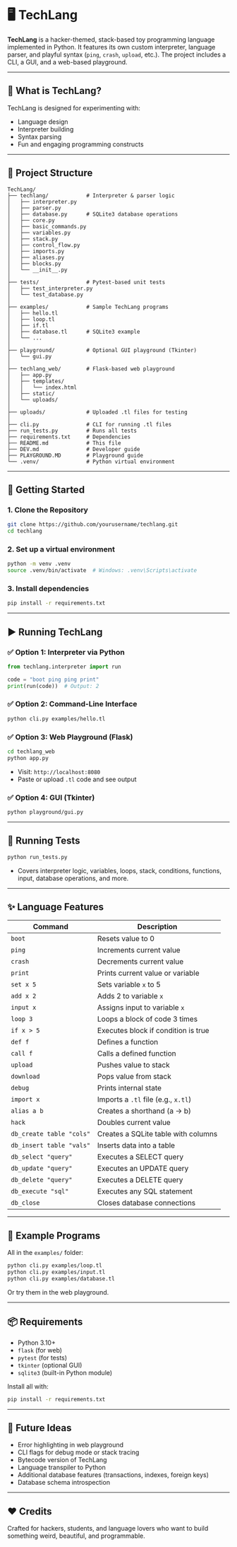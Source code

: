 # 🖥️ TechLang

**TechLang** is a hacker-themed, stack-based toy programming language implemented in Python. It features its own custom interpreter, language parser, and playful syntax (`ping`, `crash`, `upload`, etc.). The project includes a CLI, a GUI, and a web-based playground.

---

## 🧠 What is TechLang?

TechLang is designed for experimenting with:

- Language design
- Interpreter building
- Syntax parsing
- Fun and engaging programming constructs

---

## 📁 Project Structure

```
TechLang/
├── techlang/            # Interpreter & parser logic
│   ├── interpreter.py
│   ├── parser.py
│   ├── database.py      # SQLite3 database operations
│   ├── core.py
│   ├── basic_commands.py
│   ├── variables.py
│   ├── stack.py
│   ├── control_flow.py
│   ├── imports.py
│   ├── aliases.py
│   ├── blocks.py
│   └── __init__.py
│
├── tests/               # Pytest-based unit tests
│   ├── test_interpreter.py
│   └── test_database.py
│
├── examples/            # Sample TechLang programs
│   ├── hello.tl
│   ├── loop.tl
│   ├── if.tl
│   ├── database.tl      # SQLite3 example
│   └── ...
│
├── playground/          # Optional GUI playground (Tkinter)
│   └── gui.py
│
├── techlang_web/        # Flask-based web playground
│   ├── app.py
│   ├── templates/
│   │   └── index.html
│   ├── static/
│   └── uploads/
│
├── uploads/             # Uploaded .tl files for testing
│
├── cli.py               # CLI for running .tl files
├── run_tests.py         # Runs all tests
├── requirements.txt     # Dependencies
├── README.md            # This file
├── DEV.md               # Developer guide
├── PLAYGROUND.MD        # Playground guide
└── .venv/               # Python virtual environment
```

---

## 🚀 Getting Started

### 1. Clone the Repository

```bash
git clone https://github.com/yourusername/techlang.git
cd techlang
````

### 2. Set up a virtual environment

```bash
python -m venv .venv
source .venv/bin/activate  # Windows: .venv\Scripts\activate
```

### 3. Install dependencies

```bash
pip install -r requirements.txt
```

---

## ▶️ Running TechLang

### ✅ Option 1: Interpreter via Python

```python
from techlang.interpreter import run

code = "boot ping ping print"
print(run(code))  # Output: 2
```

### ✅ Option 2: Command-Line Interface

```bash
python cli.py examples/hello.tl
```

### ✅ Option 3: Web Playground (Flask)

```bash
cd techlang_web
python app.py
```

* Visit: `http://localhost:8080`
* Paste or upload `.tl` code and see output

### ✅ Option 4: GUI (Tkinter)

```bash
python playground/gui.py
```

---

## 🧪 Running Tests

```bash
python run_tests.py
```

* Covers interpreter logic, variables, loops, stack, conditions, functions, input, database operations, and more.

---

## ✨ Language Features

| Command     | Description                         |
| ----------- | ----------------------------------- |
| `boot`      | Resets value to 0                   |
| `ping`      | Increments current value            |
| `crash`     | Decrements current value            |
| `print`     | Prints current value or variable    |
| `set x 5`   | Sets variable `x` to 5              |
| `add x 2`   | Adds 2 to variable `x`              |
| `input x`   | Assigns input to variable `x`       |
| `loop 3`    | Loops a block of code 3 times       |
| `if x > 5`  | Executes block if condition is true |
| `def f`     | Defines a function                  |
| `call f`    | Calls a defined function            |
| `upload`    | Pushes value to stack               |
| `download`  | Pops value from stack               |
| `debug`     | Prints internal state               |
| `import x`  | Imports a `.tl` file (e.g., `x.tl`) |
| `alias a b` | Creates a shorthand (a → b)         |
| `hack`      | Doubles current value               |
| `db_create table "cols"` | Creates a SQLite table with columns |
| `db_insert table "vals"` | Inserts data into a table |
| `db_select "query"` | Executes a SELECT query |
| `db_update "query"` | Executes an UPDATE query |
| `db_delete "query"` | Executes a DELETE query |
| `db_execute "sql"` | Executes any SQL statement |
| `db_close` | Closes database connections |

---

## 📂 Example Programs

All in the `examples/` folder:

```bash
python cli.py examples/loop.tl
python cli.py examples/input.tl
python cli.py examples/database.tl
```

Or try them in the web playground.

---

## 📦 Requirements

* Python 3.10+
* `flask` (for web)
* `pytest` (for tests)
* `tkinter` (optional GUI)
* `sqlite3` (built-in Python module)

Install all with:

```bash
pip install -r requirements.txt
```

---

## 🤖 Future Ideas

* Error highlighting in web playground
* CLI flags for debug mode or stack tracing
* Bytecode version of TechLang
* Language transpiler to Python
* Additional database features (transactions, indexes, foreign keys)
* Database schema introspection

---

## ❤️ Credits

Crafted for hackers, students, and language lovers who want to build something weird, beautiful, and programmable.